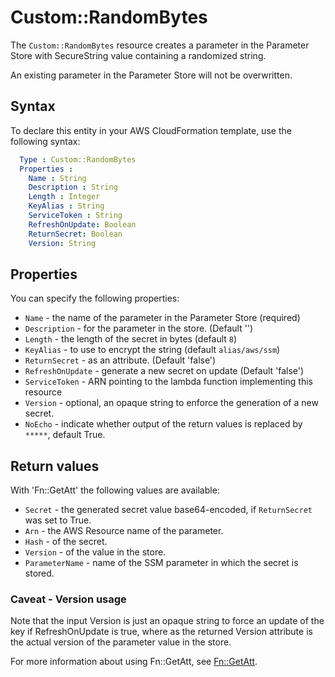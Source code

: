 # Custom::RandomBytes
The `Custom::RandomBytes` resource creates a parameter in the Parameter Store with SecureString value containing a randomized string.

An existing parameter in the Parameter Store will not be overwritten.

## Syntax
To declare this entity in your AWS CloudFormation template, use the following syntax:

```yaml
  Type : Custom::RandomBytes
  Properties : 
    Name : String
    Description : String
    Length : Integer
    KeyAlias : String
    ServiceToken : String
    RefreshOnUpdate: Boolean
    ReturnSecret: Boolean
    Version: String
```

## Properties
You can specify the following properties:

- `Name`  - the name of the parameter in the Parameter Store (required)
- `Description`  - for the parameter in the store. (Default '')
- `Length`  - the length of the secret in bytes (default `8`)
- `KeyAlias`  - to use to encrypt the string (default `alias/aws/ssm`)
- `ReturnSecret`  - as an attribute. (Default 'false')
- `RefreshOnUpdate`  - generate a new secret on update (Default 'false')
- `ServiceToken`  - ARN pointing to the lambda function implementing this resource
- `Version`  - optional, an opaque string to enforce the generation of a new secret.
- `NoEcho` - indicate whether output of the return values is replaced by `*****`, default True.

## Return values
With 'Fn::GetAtt' the following values are available:

- `Secret` - the generated secret value base64-encoded, if `ReturnSecret` was set to True.
- `Arn` - the AWS Resource name of the parameter.
- `Hash` - of the secret.
- `Version` - of the value in the store.
- `ParameterName` - name of the SSM parameter in which the secret is stored.

### Caveat - Version usage
Note that the input Version is just an opaque string to force an update of the key if RefreshOnUpdate is true, where
as the returned Version attribute is the actual version of the parameter value in the store.

For more information about using Fn::GetAtt, see [Fn::GetAtt](http://docs.aws.amazon.com/AWSCloudFormation/latest/UserGuide/intrinsic-function-reference-getatt.html).


